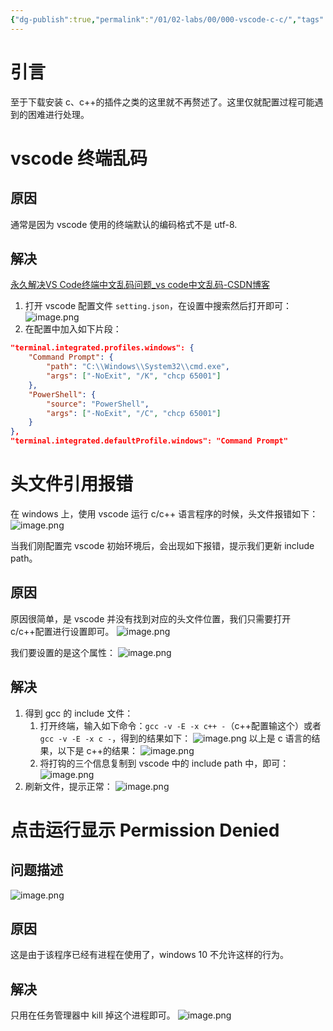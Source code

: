 ```yaml
---
{"dg-publish":true,"permalink":"/01/02-labs/00/000-vscode-c-c/","tags":["blog"]}
---
```


# 引言
至于下载安装 c、c++的插件之类的这里就不再赘述了。这里仅就配置过程可能遇到的困难进行处理。

# vscode 终端乱码
## 原因
通常是因为 vscode 使用的终端默认的编码格式不是 utf-8.

## 解决
[永久解决VS Code终端中文乱码问题_vs code中文乱码-CSDN博客](https://blog.csdn.net/lzyws739307453/article/details/89823900)
1. 打开 vscode 配置文件 `setting.json`，在设置中搜索然后打开即可：
	![image.png](https://yelanyanyu-img-bed.oss-cn-hangzhou.aliyuncs.com/img/blog/2024/01/20240108153733.png)
2. 在配置中加入如下片段：
```json
"terminal.integrated.profiles.windows": {
    "Command Prompt": {
        "path": "C:\\Windows\\System32\\cmd.exe",
        "args": ["-NoExit", "/K", "chcp 65001"]
    },
    "PowerShell": {
        "source": "PowerShell",
        "args": ["-NoExit", "/C", "chcp 65001"]
    }
},
"terminal.integrated.defaultProfile.windows": "Command Prompt"
```


# 头文件引用报错
在 windows 上，使用 vscode 运行 c/c++ 语言程序的时候，头文件报错如下：
![image.png](https://yelanyanyu-img-bed.oss-cn-hangzhou.aliyuncs.com/img/blog/2024/01/20240108144403.png)

当我们刚配置完 vscode 初始环境后，会出现如下报错，提示我们更新 include path。
## 原因
原因很简单，是 vscode 并没有找到对应的头文件位置，我们只需要打开 c/c++配置进行设置即可。
![image.png](https://yelanyanyu-img-bed.oss-cn-hangzhou.aliyuncs.com/img/blog/2024/01/20240108144554.png)

我们要设置的是这个属性：
![image.png](https://yelanyanyu-img-bed.oss-cn-hangzhou.aliyuncs.com/img/blog/2024/01/20240108144810.png)


## 解决
1. 得到 gcc 的 include 文件：
	1. 打开终端，输入如下命令：`gcc -v -E -x c++ -`（c++配置输这个）或者 `gcc -v -E -x c -`，得到的结果如下：
		![image.png](https://yelanyanyu-img-bed.oss-cn-hangzhou.aliyuncs.com/img/blog/2024/01/20240108154128.png)
		以上是 c 语言的结果，以下是 c++的结果：
		![image.png](https://yelanyanyu-img-bed.oss-cn-hangzhou.aliyuncs.com/img/blog/2024/01/20240108162104.png)
	2. 将打钩的三个信息复制到 vscode 中的 include path 中，即可：
		![image.png](https://yelanyanyu-img-bed.oss-cn-hangzhou.aliyuncs.com/img/blog/2024/01/20240108154329.png)
2. 刷新文件，提示正常：
	![image.png](https://yelanyanyu-img-bed.oss-cn-hangzhou.aliyuncs.com/img/blog/2024/01/20240108154256.png)

# 点击运行显示 Permission Denied
## 问题描述
![image.png](https://yelanyanyu-img-bed.oss-cn-hangzhou.aliyuncs.com/img/blog/2024/01/20240108160133.png)

## 原因
这是由于该程序已经有进程在使用了，windows 10 不允许这样的行为。
## 解决
只用在任务管理器中 kill 掉这个进程即可。
![image.png](https://yelanyanyu-img-bed.oss-cn-hangzhou.aliyuncs.com/img/blog/2024/01/20240108160344.png)
